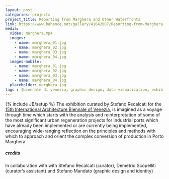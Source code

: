 ```yaml
---
layout: post
categories: projects
project_title: Reporting from Marghera and Other Waterfronts
link: https://www.behance.net/gallery/41642007/Reporting-from-Marghera-and-Other-Waterfronts
media:
  video: marghera.mp4
  images:
    - name: marghera_01.jpg
    - name: marghera_02.jpg
    - name: marghera_03.jpg
    - name: marghera_04.jpg
  images-mobile:
    - name: marghera_01.jpg
    - name: marghera_02.jpg
    - name: marghera_03.jpg
    - name: marghera_04.jpg
  placeholder: marghera.jpg
tags : [biennale di venezia, graphic design, data visualization, exhibition]
---
```

{% include JB/setup %}
The exhibition curated by Stefano Recalcati for the [15th International Architecture Biennale of Venezia](http://www.labiennale.org/it/architettura/mostra/progetti-speciali/waterfronts.html), is imagined as a voyage through time which starts with the analysis and reinterpretation of some of the most significant urban regeneration projects for industrial ports which have already been implemented or are currently being implemented, encouraging wide-ranging reflection on the principles and methods with which to approach and orient the complex conversion of production in Porto Marghera.

##### credits
In collaboration with with Stefano Recalcati (curator), Demetrio Scopelliti (curator’s assistant) and Stefano Mandato (graphic design and identity)
